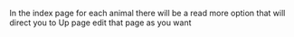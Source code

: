 In the index page for each animal there will be a read more option that will direct you to Up page edit that page as you want
